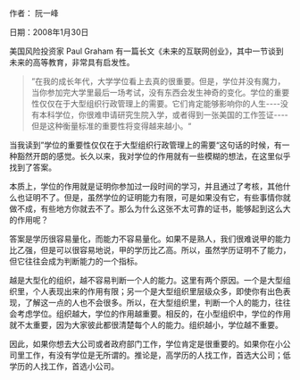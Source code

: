 
作者： 阮一峰

日期：2008年1月30日

美国风险投资家 Paul Graham 有一篇长文《未来的互联网创业》，其中一节谈到未来的高等教育，非常具有启发性。

>”在我的成长年代，大学学位看上去真的很重要。但是，学位并没有魔力，当你参加完大学里最后一场考试，没有东西会发生神奇的变化。学位的重要性仅仅在于大型组织行政管理上的需要。它们肯定能够影响你的人生----没有本科学位，你很难申请研究生院入学，或者得到一张美国的工作签证----但是这种衡量标准的重要性将变得越来越小。“

当我读到”学位的重要性仅仅在于大型组织行政管理上的需要“这句话的时候，有一种豁然开朗的感觉。长久以来，我对学位的作用就有一些模糊的想法，在这里似乎找到了答案。

本质上，学位的作用就是证明你参加过一段时间的学习，并且通过了考核，其他什么也证明不了。但是，虽然学位的证明能力有限，可是如果没有它，有些事情你就做不成，有些地方你就去不了。那么为什么这张不太可靠的证书，能够起到这么大的作用呢？

答案是学历很容易量化，而能力不容易量化。如果不是熟人，我们很难说甲的能力比乙强，但是可以很容易地说，甲的学历比乙高。所以，虽然学历证明不了能力，但它往往会成为判断能力的一个指标。

越是大型化的组织，越不容易判断一个人的能力。这里有两个原因。一个是大型组织里，个人表现出来的作用有限；另一个是大型组织里层级众多，即使你有出色表现，了解这一点的人也不会很多。所以，在大型组织里，判断一个人的能力，往往会考虑学位。组织越大，学位的作用越重要。相反的，在小型组织中，学位的作用就不太重要，因为大家彼此都很清楚每个人的能力。组织越小，学位越不重要。

因此，如果你想去大公司或者政府部门工作，学位肯定是很重要的。如果你在小公司里工作，有没有学位是无所谓的。推论是，高学历的人找工作，首选大公司；低学历的人找工作，首选小公司。